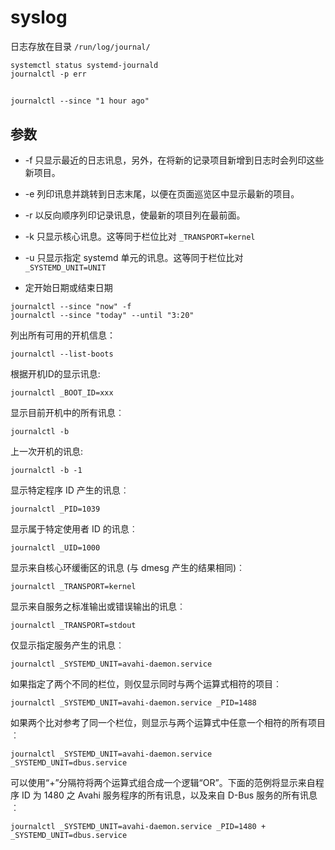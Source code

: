 # syslog 

日志存放在目录 `/run/log/journal/`
```shell
systemctl status systemd-journald
journalctl -p err
```

##

```shell
journalctl --since "1 hour ago"
```

## 参数

- -f
只显示最近的日志讯息，另外，在将新的记录项目新增到日志时会列印这些新项目。

- -e
列印讯息并跳转到日志末尾，以便在页面巡览区中显示最新的项目。

- -r
以反向顺序列印记录讯息，使最新的项目列在最前面。

- -k
只显示核心讯息。这等同于栏位比对 `_TRANSPORT=kernel`

- -u
只显示指定 systemd 单元的讯息。这等同于栏位比对 `_SYSTEMD_UNIT=UNIT`

* 定开始日期或结束日期
```shell
journalctl --since "now" -f
journalctl --since "today" --until "3:20"
```

列出所有可用的开机信息：
```shell
journalctl --list-boots
```
根据开机ID的显示讯息:
```shell
journalctl _BOOT_ID=xxx
```

显示目前开机中的所有讯息︰
```shell
journalctl -b
```
上一次开机的讯息:
```shell
journalctl -b -1
```

显示特定程序 ID 产生的讯息︰
```shell
journalctl _PID=1039
```

显示属于特定使用者 ID 的讯息︰
```shell
journalctl _UID=1000
```
显示来自核心环缓衝区的讯息 (与 dmesg 产生的结果相同)︰
```shell
journalctl _TRANSPORT=kernel
```
显示来自服务之标准输出或错误输出的讯息︰
```shell
journalctl _TRANSPORT=stdout
```
仅显示指定服务产生的讯息︰
```shell
journalctl _SYSTEMD_UNIT=avahi-daemon.service
```
如果指定了两个不同的栏位，则仅显示同时与两个运算式相符的项目︰
```shell
journalctl _SYSTEMD_UNIT=avahi-daemon.service _PID=1488
```
如果两个比对参考了同一个栏位，则显示与两个运算式中任意一个相符的所有项目︰
```shell
journalctl _SYSTEMD_UNIT=avahi-daemon.service _SYSTEMD_UNIT=dbus.service
```
可以使用“+”分隔符将两个运算式组合成一个逻辑“OR”。下面的范例将显示来自程序 ID 为 1480 之 Avahi 服务程序的所有讯息，以及来自 D-Bus 服务的所有讯息︰
```shell
journalctl _SYSTEMD_UNIT=avahi-daemon.service _PID=1480 + _SYSTEMD_UNIT=dbus.service
```
